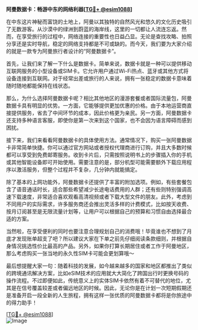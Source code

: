 **阿曼数据卡：畅游中东的网络利器[[TG💪+ @esim1088](https://t.me/s/esim1088)]**

在中东这片神秘而富饶的土地上，阿曼以其独特的自然风光和悠久的文化历史吸引了无数游客。从沙漠中的绿洲到蔚蓝的海岸线，这里的一切都让人流连忘返。然而，在享受旅行的过程中，网络连接的重要性也日益凸显。无论是查找攻略、拍照分享还是实时导航，稳定的网络支持都是不可或缺的。而今天，我们要为大家介绍的就是一款专为阿曼旅行者设计的“阿曼数据卡”。

首先，让我们来了解一下什么是数据卡。简单来说，数据卡就是一种可以提供移动互联网服务的小型设备或SIM卡。它允许用户通过Wi-Fi热点、蓝牙或其他方式将设备连接到互联网。对于经常出差或旅行的人来说，拥有一张稳定的数据卡意味着随时随地都能保持在线状态。

那么，为什么选择阿曼数据卡呢？相比其他地区的漫游套餐或者国际流量包，阿曼数据卡具有明显的优势。一方面，它能够提供更加优惠的价格。由于本地运营商直接提供服务，省去了中间环节的成本，因此价格更为亲民。另一方面，阿曼数据卡还支持多种语言客服，即使你是第一次来到这个国家，也不会因为语言障碍而感到困扰。

接下来，我们来看看阿曼数据卡的具体使用方法。通常情况下，购买一张阿曼数据卡非常简单快捷。你可以通过官方网站或者授权代理商进行订购，并且大多数时候都可以享受到免费邮寄服务。收到卡片后，只需按照说明书上的步骤插入你的手机或其他智能设备即可开始使用。需要注意的是，部分机型可能需要额外下载应用程序以激活服务，但整个过程并不复杂，几分钟内就能搞定。

除了基本的上网功能外，阿曼数据卡还提供了丰富的附加选项。例如，有些套餐包含了语音通话时长，适合那些希望减少长途电话费用的人群；还有些则特别强调高速下载速度，非常适合喜欢观看高清视频或者下载大型文件的朋友。此外，考虑到不同用户的实际需求，许多服务商还会推出灵活多样的计费模式，比如按天收费、按月订阅甚至是无限流量计划等，让用户可以根据自己的预算和习惯自由选择最合适的方案。

当然啦，在享受便利的同时也要注意合理规划自己的消费哦！毕竟谁也不想到了月底才发现账单超支了吧？所以建议大家在下单之前先仔细阅读条款细则，并根据自身情况挑选性价比最高的产品。另外，如果你打算长期居住或者工作于阿曼地区，那么考虑购买一张当地的永久性SIM卡可能会更划算哦～

最后想提醒大家一句：随着科技的发展，如今越来越多的国家和地区都推出了类似的跨境通讯解决方案，比如eSIM技术的应用就大大简化了跨国出行时更换号码的操作流程。不过即便如此，传统意义上的实体SIM卡依然有着不可替代的地位，尤其是在信号覆盖较差或者偏远地区的时候。因此，无论你是在计划一次短期假期还是准备开启一段全新的人生旅程，拥有这样一张优质的阿曼数据卡都将是你旅途中的得力助手！

[[TG💪+ @esim1088](https://t.me/s/esim1088)]  
![Image](https://i.postimg.cc/4NQfJmqS/Snipaste-2025-05-13-00-14-12.png)